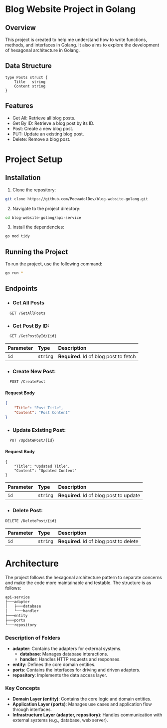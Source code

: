 
# Blog Website Project in Golang

## Overview
This project is created to help me understand how to write functions, methods, and interfaces in Golang. It also aims to explore the development of hexagonal architecture in Golang.

## Data Structure
``` golang
type Posts struct {
    Title   string
    Content string
}
```

## Features
-  Get All: Retrieve all blog posts.
- Get By ID: Retrieve a blog post by its ID.
- Post: Create a new blog post.
- PUT: Update an existing blog post.
- Delete: Remove a blog post.

# Project Setup

## Installation

1. Clone the repository:
```bash
git clone https://github.com/PoowadolDev/blog-website-golang.git
```

2. Navigate to the project directory:
```bash
cd blog-website-golang/api-service
```

3. Install the dependencies:
```bash
go mod tidy
```

## Running the Project
To run the project, use the following command:
```bash
go run *
```
## Endpoints

- ### Get All Posts

```
  GET /GetAllPosts
```

- ### Get Post By ID:

```
  GET /GetPostById/{id}
```

| Parameter | Type     | Description                       |
| :-------- | :------- | :-------------------------------- |
| `id`      | `string` | **Required**. Id of blog post to fetch |

- ### Create New Post:
```
  POST /CreatePost
```

#### Request Body
```json
{
    "Title": "Post Title",
    "Content": "Post Content"
}
```

- ### Update Existing Post:

```
  PUT /UpdatePost/{id}
```
#### Request Body
```
{
    "Title": "Updated Title",
    "Content": "Updated Content"
}
```

| Parameter | Type     | Description                       |
| :-------- | :------- | :-------------------------------- |
| `id`      | `string` | **Required**. Id of blog post to update |

- ### Delete Post:
```
DELETE /DeletePost/{id}
```

| Parameter | Type     | Description                       |
| :-------- | :------- | :-------------------------------- |
| `id`      | `string` | **Required**. Id of blog post to delete |

# Architecture

The project follows the hexagonal architecture pattern to separate concerns and make the code more maintainable and testable. The structure is as follows:

```bash
api-service
├───adapter
│   ├───database
│   └───handler
├───entity
├───ports
└───repository
```

### Description of Folders

- **adapter**: Contains the adapters for external systems.
    - **database**: Manages database interactions.
    - **handler**: Handles HTTP requests and responses.
- **entity**: Defines the core domain entities.
- **ports**: Contains the interfaces for driving and driven adapters.
- **repository**: Implements the data access layer.

### Key Concepts
- **Domain Layer (entity)**: Contains the core logic and domain entities.
- **Application Layer (ports)**: Manages use cases and application flow through interfaces.
- **Infrastructure Layer (adapter, repository)**: Handles communication with external systems (e.g., database, web server).
